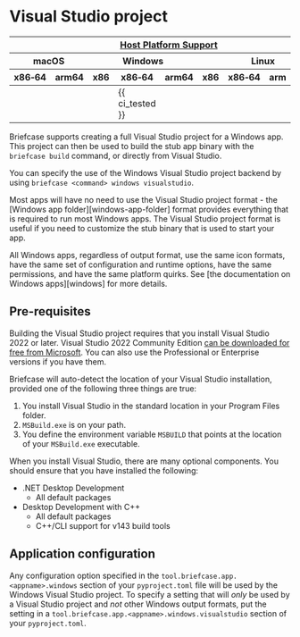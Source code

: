 # Visual Studio project

<table class="host-platform-support-table">
<colgroup>
<col style="width: 11%" />
<col style="width: 10%" />
<col style="width: 7%" />
<col style="width: 5%" />
<col style="width: 6%" />
<col style="width: 5%" />
<col style="width: 5%" />
<col style="width: 7%" />
<col style="width: 11%" />
<col style="width: 7%" />
<col style="width: 10%" />
</colgroup>
<thead>
<tr>
<th colspan="11"><a href="/reference/platforms/#platform-support-key">Host Platform Support</a></th>
</tr>
<tr>
<th colspan="2">macOS</th>
<th colspan="5">Windows</th>
<th colspan="4">Linux</th>
</tr>
<tr>
<th>x86‑64</th>
<th>arm64</th>
<th>x86</th>
<th colspan="2">x86‑64</th>
<th colspan="2">arm64</th>
<th>x86</th>
<th>x86‑64</th>
<th>arm</th>
<th>arm64</th>
</tr>
</thead>
<tbody>
<tr>
<td></td>
<td></td>
<td></td>
<td colspan="2">{{ ci_tested }}</td>
<td colspan="2"></td>
<td></td>
<td></td>
<td></td>
<td></td>
</tr>
</tbody>
</table>

Briefcase supports creating a full Visual Studio project for a Windows
app. This project can then be used to build the stub app binary with the
`briefcase build` command, or directly from Visual Studio.

You can specify the use of the Windows Visual Studio project backend by
using `briefcase <command> windows visualstudio`.

Most apps will have no need to use the Visual Studio project format -
the [Windows app folder][windows-app-folder] format provides everything
that is required to run most Windows apps. The Visual Studio project
format is useful if you need to customize the stub binary that is used
to start your app.

All Windows apps, regardless of output format, use the same icon
formats, have the same set of configuration and runtime options, have
the same permissions, and have the same platform quirks. See
[the documentation on Windows apps][windows] for more details.

## Pre-requisites

Building the Visual Studio project requires that you install Visual
Studio 2022 or later. Visual Studio 2022 Community Edition [can be
downloaded for free from
Microsoft](https://visualstudio.microsoft.com/vs/community/). You can
also use the Professional or Enterprise versions if you have them.

Briefcase will auto-detect the location of your Visual Studio
installation, provided one of the following three things are true:

1.  You install Visual Studio in the standard location in your Program
    Files folder.
2.  `MSBuild.exe` is on your path.
3.  You define the environment variable `MSBUILD` that points at the
    location of your `MSBuild.exe` executable.

When you install Visual Studio, there are many optional components. You
should ensure that you have installed the following:

- .NET Desktop Development
  - All default packages
- Desktop Development with C++
  - All default packages
  - C++/CLI support for v143 build tools

## Application configuration

Any configuration option specified in the
`tool.briefcase.app.<appname>.windows` section of your `pyproject.toml`
file will be used by the Windows Visual Studio project. To specify a
setting that will *only* be used by a Visual Studio project and *not*
other Windows output formats, put the setting in a
`tool.briefcase.app.<appname>.windows.visualstudio` section of your
`pyproject.toml`.

